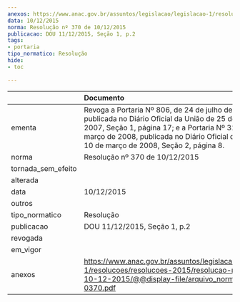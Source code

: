 ```yaml
---
anexos: https://www.anac.gov.br/assuntos/legislacao/legislacao-1/resolucoes/resolucoes-2015/resolucao-no-370-de-10-12-2015/@@display-file/arquivo_norma/RA2015-0370.pdf
data: 10/12/2015
norma: Resolução nº 370 de 10/12/2015
publicacao: DOU 11/12/2015, Seção 1, p.2
tags:
- portaria
tipo_normatico: Resolução
hide: 
- toc 
 
---
```


|                    | Documento                                                                                                                                                                                                                                                      |
|:-------------------|:---------------------------------------------------------------------------------------------------------------------------------------------------------------------------------------------------------------------------------------------------------------|
| ementa             | Revoga a Portaria Nº 806, de 24 de julho de 2007, publicada no Diário Oficial da União de 25 de julho de 2007, Seção 1, página 17; e a Portaria Nº 327, de 7 de março de 2008, publicada no Diário Oficial da União de 10 de março de 2008, Seção 2, página 8. |
| norma              | Resolução nº 370 de 10/12/2015                                                                                                                                                                                                                                 |
| tornada_sem_efeito |                                                                                                                                                                                                                                                                |
| alterada           |                                                                                                                                                                                                                                                                |
| data               | 10/12/2015                                                                                                                                                                                                                                                     |
| outros             |                                                                                                                                                                                                                                                                |
| tipo_normatico     | Resolução                                                                                                                                                                                                                                                      |
| publicacao         | DOU 11/12/2015, Seção 1, p.2                                                                                                                                                                                                                                   |
| revogada           |                                                                                                                                                                                                                                                                |
| em_vigor           |                                                                                                                                                                                                                                                                |
| anexos             | https://www.anac.gov.br/assuntos/legislacao/legislacao-1/resolucoes/resolucoes-2015/resolucao-no-370-de-10-12-2015/@@display-file/arquivo_norma/RA2015-0370.pdf                                                                                                |